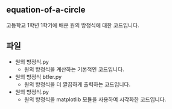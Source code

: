 equation-of-a-circle
-

고등학교 1학년 1학기에 배운 원의 방정식에 대한 코드입니다.

파일
- 
- 원의 방정식.py
    * 원의 방정식을 계산하는 기본적인 코드입니다.
- 원의 방정식 btfer.py
    * 원의 방정식을 더 깔끔하게 출력하는 코드입니다.
- 원의 방정식.py
    * 원의 방정식을 matplotlib 모듈을 사용하여 시각화한 코드입니다.
